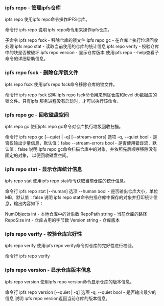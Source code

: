 ### ipfs repo - 管理ipfs仓库
ipfs repo
使用ipfs repo命令操作IPFS仓库。

命令行
ipfs repo
说明
ipfs repo命令用来操作ipfs仓库。

子命令
ipfs repo fsck    - 移除仓库的锁文件
ipfs repo gc      - 在仓库上执行垃圾回收处理
ipfs repo stat    - 读取当前使用的仓库的统计信息
ipfs repo verify  - 校验仓库中的块是否被破坏
ipfs repo version - 显示仓库版本
使用ipfs repo <subcmd> --help查看子命令的详细帮助信息。

### ipfs repo fsck - 删除仓库锁文件
ipfs repo fsck
使用ipfs repo fsck命令移除仓库的锁文件。

命令行
ipfs repo fsck
说明
ipfs repo fsck命令用来删除仓库和level db数据库的锁文件。只有ipfs 服务进程没有启动时，才可以执行该命令。

### ipfs repo gc - 回收磁盘空间
ipfs repo gc
使用ipfs repo gc命令对仓库执行垃圾回收扫描。

命令行
ipfs repo gc [--quiet | -q] [--stream-errors]
选项
-q,            --quiet bool - 是否仅输出少量信息，默认值：false
--stream-errors        bool - 是否使用错误流，默认值：false
说明
ipfs repo gc命令扫描仓库中的对象，并依照先后顺序移除没有固定的对象， 以便回收磁盘空间。

### ipfs repo stat - 显示仓库统计信息
ipfs repo stat
使用ipfs repo stat命令获取当前仓库的统计信息。

命令行
ipfs repo stat [--human]
选项
--human bool - 是否输出仓库大小，单位MB，默认值：false
说明
ipfs repo stat命令扫描仓库中保存的对象并打印统计信息，输出内容如下：

NumObjects      int  - 本地仓库中的对象数
RepoPath        string - 当前仓库的路径
RepoSize        int - 仓库占用的字节数
Version         string - 仓库版本

### ipfs repo verify - 校验仓库完好性
ipfs repo verify
使用ipfs repo verify命令对仓库的完好性进行校验。

命令行
ipfs repo verify

### ipfs repo version - 显示仓库版本信息
ipfs repo version
使用ipfs repo version命令显示仓库的版本信息。

命令行
ipfs repo version [--quiet | -q]
选项
-q, --quiet bool - 是否输出最少的信息
说明
ipfs repo version返回当前仓库的版本信息。

